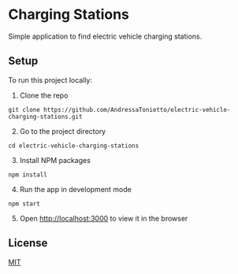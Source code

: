 # Charging Stations

Simple application to find electric vehicle charging stations.

## Setup

To run this project locally:

1. Clone the repo

```
git clone https://github.com/AndressaTonietto/electric-vehicle-charging-stations.git
```

2. Go to the project directory

```
cd electric-vehicle-charging-stations
```

3. Install NPM packages

```
npm install
```

4. Run the app in development mode

```
npm start
```

5. Open [http://localhost:3000](http://localhost:3000) to view it in the browser

## License

[MIT](https://choosealicense.com/licenses/mit/)
